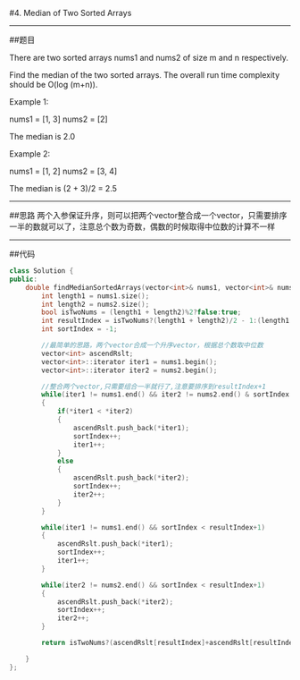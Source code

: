 #4. Median of Two Sorted Arrays

------

##题目

There are two sorted arrays nums1 and nums2 of size m and n respectively.

Find the median of the two sorted arrays. The overall run time complexity should be O(log (m+n)).

Example 1:

nums1 = [1, 3]
nums2 = [2]

The median is 2.0

Example 2:

nums1 = [1, 2]
nums2 = [3, 4]

The median is (2 + 3)/2 = 2.5

------

##思路
两个入参保证升序，则可以把两个vector整合成一个vector，只需要排序一半的数就可以了，注意总个数为奇数，偶数的时候取得中位数的计算不一样

------

##代码

```cpp
class Solution {
public:
    double findMedianSortedArrays(vector<int>& nums1, vector<int>& nums2) {
        int length1 = nums1.size();
        int length2 = nums2.size();
        bool isTwoNums = (length1 + length2)%2?false:true;
        int resultIndex = isTwoNums?(length1 + length2)/2 - 1:(length1 + length2)/2;
        int sortIndex = -1;

        //最简单的思路，两个vector合成一个升序vector，根据总个数取中位数
        vector<int> ascendRslt;
        vector<int>::iterator iter1 = nums1.begin();
        vector<int>::iterator iter2 = nums2.begin();

        //整合两个vector,只需要组合一半就行了,注意要排序到resultIndex+1
        while(iter1 != nums1.end() && iter2 != nums2.end() & sortIndex < resultIndex+1)
        {
            if(*iter1 < *iter2)
            {
                ascendRslt.push_back(*iter1);
                sortIndex++;
                iter1++;
            }
            else
            {
                ascendRslt.push_back(*iter2);
                sortIndex++;
                iter2++;
            }
        }

        while(iter1 != nums1.end() && sortIndex < resultIndex+1)
        {
            ascendRslt.push_back(*iter1);
            sortIndex++;
            iter1++;
        }

        while(iter2 != nums2.end() && sortIndex < resultIndex+1)
        {
            ascendRslt.push_back(*iter2);
            sortIndex++;
            iter2++;
        }

        return isTwoNums?(ascendRslt[resultIndex]+ascendRslt[resultIndex+1])/(double)2:(double)ascendRslt[resultIndex];

    }
};
```